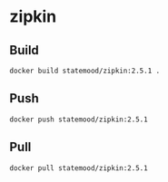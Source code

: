 # zipkin

## Build

    docker build statemood/zipkin:2.5.1 .

## Push

    docker push statemood/zipkin:2.5.1

## Pull

    docker pull statemood/zipkin:2.5.1 
